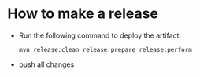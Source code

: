 How to make a release
=====================

* Run the following command to deploy the artifact:

  ```
  mvn release:clean release:prepare release:perform
  ```
  
* push all changes
